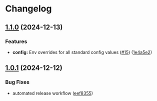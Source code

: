 # Changelog

## [1.1.0](https://github.com/OscillateLabsLLC/ovos-rust-messagebus/compare/v1.0.1...v1.1.0) (2024-12-13)


### Features

* **config:** Env overrides for all standard config values ([#15](https://github.com/OscillateLabsLLC/ovos-rust-messagebus/issues/15)) ([1e4a5e2](https://github.com/OscillateLabsLLC/ovos-rust-messagebus/commit/1e4a5e2cd69767265e8f21179d9191734974016a))

## [1.0.1](https://github.com/OscillateLabsLLC/ovos-rust-messagebus/compare/v1.0.0...v1.0.1) (2024-12-12)


### Bug Fixes

* automated release workflow ([eef8355](https://github.com/OscillateLabsLLC/ovos-rust-messagebus/commit/eef8355d68f1e2dee95b8989b2b42d619c2c5ee5))
